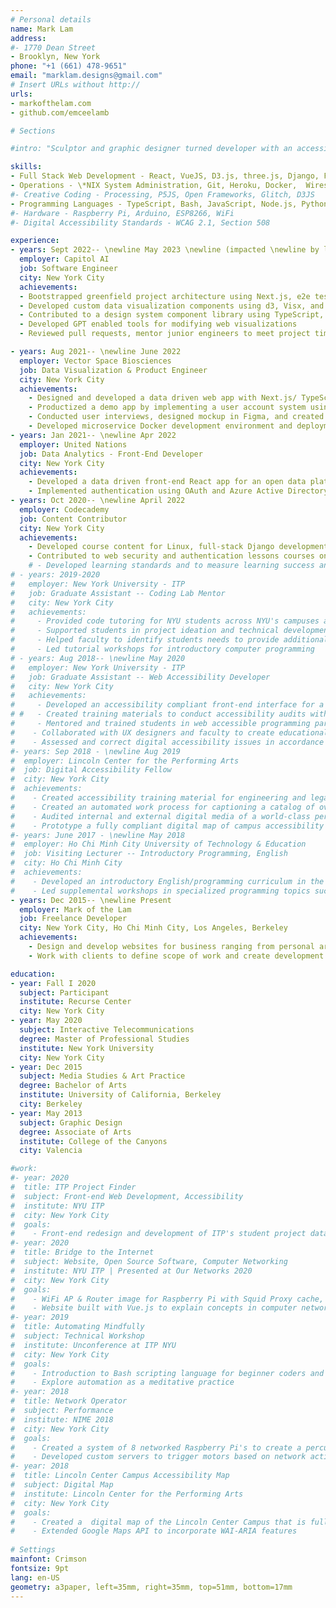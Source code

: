 ```yaml
---
# Personal details
name: Mark Lam
address:
#- 1770 Dean Street
- Brooklyn, New York
phone: "+1 (661) 478-9651"
email: "marklam.designs@gmail.com"
# Insert URLs without http://
urls:
- markofthelam.com
- github.com/emceelamb

# Sections

#intro: "Sculptor and graphic designer turned developer with an accessibility focus. I have over three years of experience developing websites and digital design for businesses ranging from e-commerce to educational institutions. I take an interdisciplinary approach to interactive media and computer networking technology. My other interests include teaching programming, digital accessibility, and making generative sound objects."

skills:
- Full Stack Web Development - React, VueJS, D3.js, three.js, Django, Flask NodeJS, Figma, Postgresql
- Operations - \*NIX System Administration, Git, Heroku, Docker,  Wireshark, GCP, Azure
#- Creative Coding - Processing, P5JS, Open Frameworks, Glitch, D3JS
- Programming Languages - TypeScript, Bash, JavaScript, Node.js, Python, HTML/CSS
#- Hardware - Raspberry Pi, Arduino, ESP8266, WiFi 
#- Digital Accessibility Standards - WCAG 2.1, Section 508

experience:
- years: Sept 2022-- \newline May 2023 \newline (impacted \newline by layoffs)
  employer: Capitol AI
  job: Software Engineer
  city: New York City
  achievements: 
  - Bootstrapped greenfield project architecture using Next.js, e2e testing with Cypress, and CI/CD using GitHub workflows to ensure stable release environments during rapid iteration
  - Developed custom data visualization components using d3, Visx, and Vega-Lite and web text editor
  - Contributed to a design system component library using TypeScript, Storybook, and CSS-in-JS, and collaborate with design team for high-fidelity implementations of Figma designs
  - Developed GPT enabled tools for modifying web visualizations
  - Reviewed pull requests, mentor junior engineers to meet project timelines and high code quality standards

- years: Aug 2021-- \newline June 2022
  employer: Vector Space Biosciences
  job: Data Visualization & Product Engineer
  city: New York City
  achievements: 
    - Designed and developed a data driven web app with Next.js/ TypeScript with FastAPI to demo a near-real-time NLP pipeline for an investor conference which led to immediate investment leads 
    - Productized a demo app by implementing a user account system using Django Rest Framework authentication to Next.js app and implementing a Stripe subscription 
    - Conducted user interviews, designed mockup in Figma, and created a component library for interactive graphs using D3.js and three.js to visualize complex datasets in the biology and finance domains
    - Developed microservice Docker development environment and deployment including FastAPI, Next.js, Certbot, Django, and NGINX on GCP Cloud Compute Engine to simplify onboarding of new team members
- years: Jan 2021-- \newline Apr 2022
  employer: United Nations
  job: Data Analytics - Front-End Developer
  city: New York City
  achievements: 
    - Developed a data driven front-end React app for an open data platform to enable UN staff to securely share data to the public and internal colleagues, collaborating with designers, data analysts, and security teams-- The prototype was successfully used to fundraise $1M for the continuation of the project and was nominated for a Secretary General Award for workflow innovation
    - Implemented authentication using OAuth and Azure Active Directory to restrict access to privileged datasets and connect with UN's internal directory and deployed to Azure Web Services
- years: Oct 2020-- \newline April 2022
  employer: Codecademy
  job: Content Contributor
  city: New York City
  achievements: 
    - Developed course content for Linux, full-stack Django development, web security, and creative coding.
    - Contributed to web security and authentication lessons courses on OAuth and Passport.js
    # - Developed learning standards and to measure learning success and outcomes and created unit test with JavaScript to evaluate learner inputs to ensure correct exercise completion  
# - years: 2019-2020
#   employer: New York University - ITP
#   job: Graduate Assistant -- Coding Lab Mentor
#   city: New York City
#   achievements: 
#     - Provided code tutoring for NYU students across NYU's campuses and departments
#     - Supported students in project ideation and technical development
#     - Helped faculty to identify students needs to provide additional support
#     - Led tutorial workshops for introductory computer programming
# - years: Aug 2018-- \newline May 2020
#   employer: New York University - ITP
#   job: Graduate Assistant -- Web Accessibility Developer 
#   city: New York City
#   achievements: 
#     - Developed an accessibility compliant front-end interface for a project database to meet NYU accessibility initiative guidelines in accordance to WCAG standards and tested with VoiceoOver, JAWS, and Lighout/WAVE
# #   - Created training materials to conduct accessibility audits with assistive tech including VoiceOver, Jaws, and Lighthouse/WAVE
#     - Mentored and trained students in web accessible programming paradigms so students will consider impact of accessibility throughout their development career 
#    - Collaborated with UX designers and faculty to create educational materials and data visualization
#    - Assessed and correct digital accessibility issues in accordance to WCAG standards
#- years: Sep 2018 - \newline Aug 2019
#  employer: Lincoln Center for the Performing Arts
#  job: Digital Accessibility Fellow
#  city: New York City
#  achievements: 
#    - Created accessibility training material for engineering and legal departments to promote access for a diverse customer base
#    - Created an automated work process for captioning a catalog of over 1000 hours of video content
#    - Audited internal and external digital media of a world-class performing arts institution and write recommendations to meet WCAG 2.1 and Section 508 compliance
#    - Prototype a fully compliant digital map of campus accessibility features to simplify wayfinding
#- years: June 2017 - \newline May 2018
#  employer: Ho Chi Minh City University of Technology & Education
#  job: Visiting Lecturer -- Introductory Programming, English
#  city: Ho Chi Minh City
#  achievements: 
#    - Developed an introductory English/programming curriculum in the C language for non-native English speaking engineering students, and worked with student leaders to promote extracurricular English study
#    - Led supplemental workshops in specialized programming topics such as web design and portfolio building 
- years: Dec 2015-- \newline Present
  employer: Mark of the Lam
  job: Freelance Developer
  city: New York City, Ho Chi Minh City, Los Angeles, Berkeley
  achievements: 
    - Design and develop websites for business ranging from personal artists to independent publishing houses to promote products, events and services with clients located in Israel, Qatar, Hong Kong, and United States
    - Work with clients to define scope of work and create development timelines for deliverables

education:
- year: Fall I 2020
  subject: Participant
  institute: Recurse Center
  city: New York City
- year: May 2020
  subject: Interactive Telecommunications
  degree: Master of Professional Studies
  institute: New York University
  city: New York City
- year: Dec 2015
  subject: Media Studies & Art Practice
  degree: Bachelor of Arts
  institute: University of California, Berkeley
  city: Berkeley
- year: May 2013
  subject: Graphic Design
  degree: Associate of Arts
  institute: College of the Canyons
  city: Valencia

#work:
#- year: 2020
#  title: ITP Project Finder
#  subject: Front-end Web Development, Accessibility 
#  institute: NYU ITP
#  city: New York City
#  goals:
#    - Front-end redesign and development of ITP's student project database to meet  NYU's accessibility initiative
#- year: 2020
#  title: Bridge to the Internet
#  subject: Website, Open Source Software, Computer Networking
#  institute: NYU ITP | Presented at Our Networks 2020
#  city: New York City
#  goals:
#    - WiFi AP & Router image for Raspberry Pi with Squid Proxy cache, Pi Hole ad-blocker & Node/Websockets local chat app
#    - Website built with Vue.js to explain concepts in computer networking 
#- year: 2019
#  title: Automating Mindfully
#  subject: Technical Workshop
#  institute: Unconference at ITP NYU
#  city: New York City
#  goals:
#    - Introduction to Bash scripting language for beginner coders and introduce automation as meditative practice
#    - Explore automation as a meditative practice
#- year: 2018
#  title: Network Operator
#  subject: Performance
#  institute: NIME 2018
#  city: New York City
#  goals:
#    - Created a system of 8 networked Raspberry Pi's to create a percussive instrument
#    - Developed custom servers to trigger motors based on network activity
#- year: 2018
#  title: Lincoln Center Campus Accessibility Map
#  subject: Digital Map
#  institute: Lincoln Center for the Performing Arts
#  city: New York City
#  goals:
#    - Created a  digital map of the Lincoln Center Campus that is fully compliant to WCAG 1.1 standards
#    - Extended Google Maps API to incorporate WAI-ARIA features
  
# Settings
mainfont: Crimson
fontsize: 9pt
lang: en-US
geometry: a3paper, left=35mm, right=35mm, top=51mm, bottom=17mm
---
```

